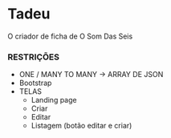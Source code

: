 # Tadeu
O criador de ficha de O Som Das Seis

### RESTRIÇÕES
- ONE / MANY TO MANY -> ARRAY DE JSON
- Bootstrap
- TELAS
	- Landing page
	- Criar
	- Editar
	- Listagem (botão editar e criar)
